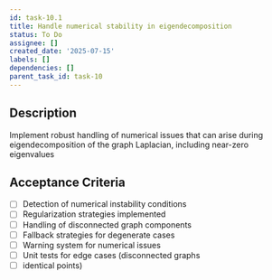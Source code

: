 ```yaml
---
id: task-10.1
title: Handle numerical stability in eigendecomposition
status: To Do
assignee: []
created_date: '2025-07-15'
labels: []
dependencies: []
parent_task_id: task-10
---
```


## Description

Implement robust handling of numerical issues that can arise during eigendecomposition of the graph Laplacian, including near-zero eigenvalues

## Acceptance Criteria

- [ ] Detection of numerical instability conditions
- [ ] Regularization strategies implemented
- [ ] Handling of disconnected graph components
- [ ] Fallback strategies for degenerate cases
- [ ] Warning system for numerical issues
- [ ] Unit tests for edge cases (disconnected graphs
- [ ] identical points)
